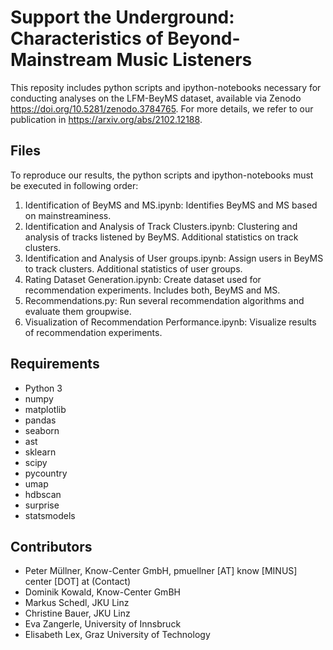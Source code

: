 # Support the Underground: Characteristics of Beyond-Mainstream Music Listeners

This reposity includes python scripts and ipython-notebooks necessary for conducting analyses on the LFM-BeyMS dataset, available via Zenodo https://doi.org/10.5281/zenodo.3784765. For more details, we refer to our publication in https://arxiv.org/abs/2102.12188.

## Files
To reproduce our results, the python scripts and ipython-notebooks must be executed in following order:

1. Identification of BeyMS and MS.ipynb: Identifies BeyMS and MS based on mainstreaminess. 
2. Identification and Analysis of Track Clusters.ipynb: Clustering and analysis of tracks listened by BeyMS. Additional statistics on track clusters.
3. Identification and Analysis of User groups.ipynb: Assign users in BeyMS to track clusters. Additional statistics of user groups.
4. Rating Dataset Generation.ipynb: Create dataset used for recommendation experiments. Includes both, BeyMS and MS.
5. Recommendations.py: Run several recommendation algorithms and evaluate them groupwise.
6. Visualization of Recommendation Performance.ipynb: Visualize results of recommendation experiments.

## Requirements
* Python 3
* numpy
* matplotlib
* pandas
* seaborn
* ast
* sklearn
* scipy
* pycountry
* umap
* hdbscan
* surprise
* statsmodels

## Contributors
* Peter Müllner, Know-Center GmbH, pmuellner [AT] know [MINUS] center [DOT] at (Contact)
* Dominik Kowald, Know-Center GmBH
* Markus Schedl, JKU Linz
* Christine Bauer, JKU Linz
* Eva Zangerle, University of Innsbruck
* Elisabeth Lex, Graz University of Technology
